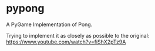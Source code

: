 # pypong
A PyGame Implementation of Pong.

Trying to implement it as closely as possible to the original:
https://www.youtube.com/watch?v=fiShX2pTz9A
